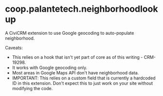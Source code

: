 # coop.palantetech.neighborhoodlookup
A CiviCRM extension to use Google geocoding to auto-populate neighborhood.

Caveats:
* This relies on a hook that isn't yet part of core as of this writing -
  CRM-19298.
* It works with Google geocoding only.
* Most areas in Google Maps API don't have neighborhood data.
* IMPORTANT: This relies on a custom field that is currently a hardcoded ID in this extension.  Don't expect this to just work on your site without modifying the code.
